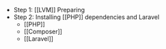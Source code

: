 - Step 1: [[LVM]] Preparing
- Step 2: Installing [[PHP]] dependencies and Laravel
	- [[PHP]] 
	- [[Composer]]
	- [[Laravel]]
	

